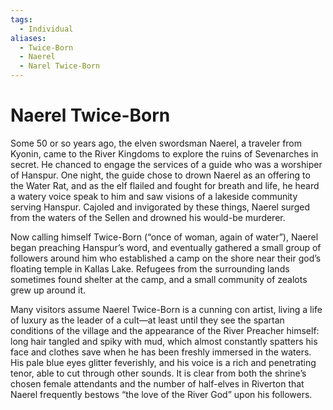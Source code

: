 ```yaml
---
tags:
  - Individual
aliases:
  - Twice-Born
  - Naerel
  - Narel Twice-Born
---
```

# Naerel Twice-Born
Some 50 or so years ago, the elven swordsman Naerel, a traveler from Kyonin, came to the River Kingdoms to explore the ruins of Sevenarches in secret. He chanced to engage the services of a guide who was a worshiper of Hanspur. One night, the guide chose to drown Naerel as an offering to the Water Rat, and as the elf flailed and fought for breath and life, he heard a watery voice speak to him and saw visions of a lakeside community serving Hanspur. Cajoled and invigorated by these things, Naerel surged from the waters of the Sellen and drowned his would-be murderer.

Now calling himself Twice-Born (“once of woman, again of water”), Naerel began preaching Hanspur’s word, and eventually gathered a small group of followers around him who established a camp on the shore near their god’s floating temple in Kallas Lake. Refugees from the surrounding lands sometimes found shelter at the camp, and a small community of zealots grew up around it.

Many visitors assume Naerel Twice-Born is a cunning con artist, living a life of luxury as the leader of a cult—at least until they see the spartan conditions of the village and the appearance of the River Preacher himself: long hair tangled and spiky with mud, which almost constantly spatters his face and clothes save when he has been freshly immersed in the waters. His pale blue eyes glitter
feverishly, and his voice is a rich and penetrating tenor, able to cut through other sounds. It is clear from both the shrine’s chosen female attendants and the number of half-elves in Riverton that Naerel frequently bestows “the love of the River God” upon his followers.